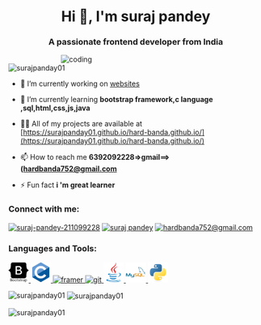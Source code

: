 <h1 align="center">Hi 👋, I'm suraj pandey</h1>
<h3 align="center">A passionate frontend developer from India</h3>
<img align="right" alt ="coding" width="400" src="https://encrypted-tbn0.gstatic.com/images?q=tbn:ANd9GcROZCOvlzYDqaS-i-pg17F8d-9mAf6YFe5uWw&usqp=CAU">

<p align="left"> <img src="https://komarev.com/ghpvc/?username=surajpanday01&label=Profile%20views&color=0e75b6&style=flat" alt="surajpanday01" /> </p>

- 🔭 I’m currently working on [websites](https://surajpanday01.github.io/website/)

- 🌱 I’m currently learning **bootstrap framework,c language ,sql,html,css,js,java**

- 👨‍💻 All of my projects are available at [https://surajpanday01.github.io/hard-banda.github.io/](https://surajpanday01.github.io/hard-banda.github.io/)

- 📫 How to reach me **6392092228=>gmail==>(hardbanda752@gmail.com**

- ⚡ Fun fact **i 'm great learner**

<h3 align="left">Connect with me:</h3>
<p align="left">
<a href="https://linkedin.com/in/suraj-pandey-211099228" target="blank"><img align="center" src="https://raw.githubusercontent.com/rahuldkjain/github-profile-readme-generator/master/src/images/icons/Social/linked-in-alt.svg" alt="suraj-pandey-211099228" height="30" width="40" /></a>
<a href="https://fb.com/suraj pandey" target="blank"><img align="center" src="https://raw.githubusercontent.com/rahuldkjain/github-profile-readme-generator/master/src/images/icons/Social/facebook.svg" alt="suraj pandey" height="30" width="40" /></a>
<a href="https://instagram.com/hardbanda752@gmail.com" target="blank"><img align="center" src="https://raw.githubusercontent.com/rahuldkjain/github-profile-readme-generator/master/src/images/icons/Social/instagram.svg" alt="hardbanda752@gmail.com" height="30" width="40" /></a>
</p>

<h3 align="left">Languages and Tools:</h3>
<p align="left"> <a href="https://getbootstrap.com" target="_blank" rel="noreferrer"> <img src="https://raw.githubusercontent.com/devicons/devicon/master/icons/bootstrap/bootstrap-plain-wordmark.svg" alt="bootstrap" width="40" height="40"/> </a> <a href="https://www.cprogramming.com/" target="_blank" rel="noreferrer"> <img src="https://raw.githubusercontent.com/devicons/devicon/master/icons/c/c-original.svg" alt="c" width="40" height="40"/> </a> <a href="https://www.framer.com/" target="_blank" rel="noreferrer"> <img src="https://www.vectorlogo.zone/logos/framer/framer-icon.svg" alt="framer" width="40" height="40"/> </a> <a href="https://git-scm.com/" target="_blank" rel="noreferrer"> <img src="https://www.vectorlogo.zone/logos/git-scm/git-scm-icon.svg" alt="git" width="40" height="40"/> </a> <a href="https://www.java.com" target="_blank" rel="noreferrer"> <img src="https://raw.githubusercontent.com/devicons/devicon/master/icons/java/java-original.svg" alt="java" width="40" height="40"/> </a> <a href="https://www.mysql.com/" target="_blank" rel="noreferrer"> <img src="https://raw.githubusercontent.com/devicons/devicon/master/icons/mysql/mysql-original-wordmark.svg" alt="mysql" width="40" height="40"/> </a> <a href="https://www.python.org" target="_blank" rel="noreferrer"> <img src="https://raw.githubusercontent.com/devicons/devicon/master/icons/python/python-original.svg" alt="python" width="40" height="40"/> </a> </p>

<p><img align="left" src="https://github-readme-stats.vercel.app/api/top-langs?username=surajpanday01&show_icons=true&locale=en&layout=compact" alt="surajpanday01" /></p>

<p>&nbsp;<img align="center" src="https://github-readme-stats.vercel.app/api?username=surajpanday01&show_icons=true&locale=en" alt="surajpanday01" /></p>

<p><img align="center" src="https://github-readme-streak-stats.herokuapp.com/?user=surajpanday01&" alt="surajpanday01" /></p>

